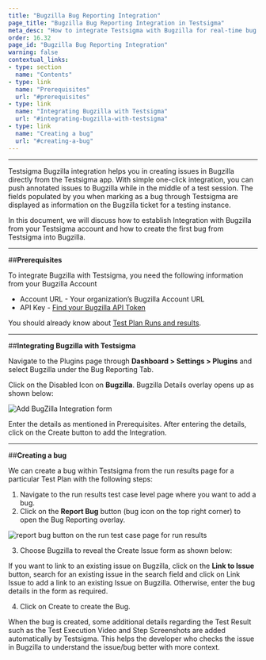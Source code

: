 ```yaml
---
title: "Bugzilla Bug Reporting Integration"
page_title: "Bugzilla Bug Reporting Integration in Testsigma"
meta_desc: "How to integrate Testsigma with Bugzilla for real-time bug reporting during Test Runs"
order: 16.32
page_id: "Bugzilla Bug Reporting Integration"
warning: false
contextual_links:
- type: section
  name: "Contents"
- type: link
  name: "Prerequisites"
  url: "#prerequisites"
- type: link
  name: "Integrating Bugzilla with Testsigma"
  url: "#integrating-bugzilla-with-testsigma"
- type: link
  name: "Creating a bug"
  url: "#creating-a-bug"
---
```


---

Testsigma Bugzilla integration helps you in creating issues in Bugzilla directly from the Testsigma app. With simple one-click integration, you can push annotated issues to Bugzilla while in the middle of a test session. The fields populated by you when marking as a bug through Testsigma are displayed as information on the Bugzilla ticket for a testing instance.

In this document, we will discuss how to establish Integration with Bugzilla from your Testsigma account and how to create the first bug from Testsigma into Bugzilla.

---
##**Prerequisites**

To integrate Bugzilla with Testsigma, you need the following information from your Bugzilla Account
  * Account URL - Your organization’s Bugzilla Account URL
* API Key - [Find your Bugzilla API Token](https://bugzilla.readthedocs.io/en/latest/integrating/auth-delegation.html#auth-delegation)

You should already know about [Test Plan Runs and results](https://testsigma.com/docs/runs/test-plan-executions/).

---
##**Integrating Bugzilla with Testsigma**

Navigate to the Plugins page through **Dashboard > Settings > Plugins** and select Bugzilla under the Bug Reporting Tab.

Click on the Disabled Icon on **Bugzilla**. Bugzilla Details overlay opens up as shown below:

![Add BugZilla Integration form ](https://docs.testsigma.com/images/bugzilla/add-Bugzilla-integration-form.png)

Enter the details as mentioned in Prerequisites. After entering the details, click on the Create button to add the Integration.

---
##**Creating a bug**

We can create a bug within Testsigma from the run results page for a particular Test Plan with the following steps:

  1. Navigate to the run results test case level page where you want to add a bug.
  2. Click on the **Report Bug** button (bug icon on the top right corner) to open the Bug Reporting overlay.

  ![report bug button on the run test case page for run results](https://docs.testsigma.com/images/bugzilla/run-results-test-case-page-report-bug-button-bugzilla.png)

  3. Choose Bugzilla to reveal the Create Issue form as shown below:

If you want to link to an existing issue on Bugzilla, click on the **Link to Issue** button, search for an existing issue in the search field and click on Link Issue to add a link to an existing Issue on Bugzilla. Otherwise, enter the bug details in the form as required.

  4. Click on Create to create the Bug.
  
 When the bug is created, some additional details regarding the Test Result such as the Test Execution Video and Step Screenshots are added automatically by Testsigma. This helps the developer who checks the issue in Bugzilla to understand the issue/bug better with more context.

